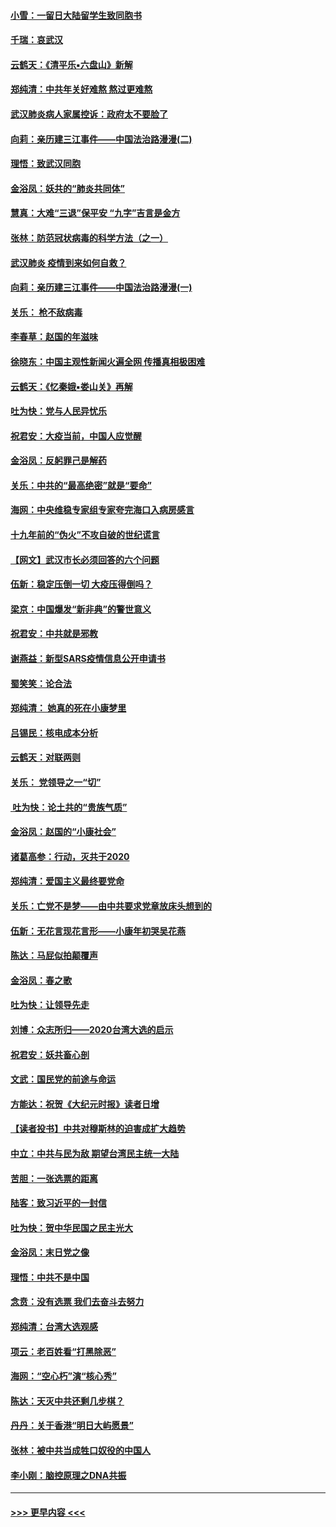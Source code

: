 #### [小雪：一留日大陆留学生致同胞书](../pages/nsc993/n11834624.md?t=02010211) 
#### [千瑞：哀武汉](../pages/nsc993/n11833647.md?t=02010211) 
#### [云鹤天：《清平乐▪六盘山》新解](../pages/nsc993/n11833611.md?t=02010211) 
#### [郑纯清：中共年关好难熬 熬过更难熬](../pages/nsc993/n11833489.md?t=02010211) 
#### [武汉肺炎病人家属控诉：政府太不要脸了](../pages/nsc993/n11833205.md?t=02010211) 
#### [向莉：亲历建三江事件——中国法治路漫漫(二)](../pages/nsc993/n11829102.md?t=02010211) 
#### [理悟：致武汉同胞](../pages/nsc993/n11831522.md?t=02010211) 
#### [金浴凤：妖共的“肺炎共同体”](../pages/nsc993/n11829448.md?t=02010211) 
#### [慧真：大难“三退”保平安 “九字”吉言是金方](../pages/nsc993/n11829501.md?t=02010211) 
#### [张林：防范冠状病毒的科学方法（之一）](../pages/nsc993/n11828618.md?t=02010211) 
#### [武汉肺炎 疫情到来如何自救？](../pages/nsc993/n11827632.md?t=02010211) 
#### [向莉：亲历建三江事件——中国法治路漫漫(一)](../pages/nsc993/n11827190.md?t=02010211) 
#### [关乐： 枪不敌病毒](../pages/nsc993/n11826746.md?t=02010211) 
#### [李春草：赵国的年滋味](../pages/nsc993/n11826321.md?t=02010211) 
#### [徐晓东：中国主观性新闻火遍全网 传播真相极困难](../pages/nsc993/n11826508.md?t=02010211) 
#### [云鹤天：《忆秦娥▪娄山关》再解](../pages/nsc993/n11824682.md?t=02010211) 
#### [吐为快：党与人民异忧乐](../pages/nsc993/n11824660.md?t=02010211) 
#### [祝君安：大疫当前，中国人应觉醒](../pages/nsc993/n11821946.md?t=02010211) 
#### [金浴凤：反躬罪己是解药](../pages/nsc993/n11820280.md?t=02010211) 
#### [关乐：中共的“最高绝密”就是“要命”](../pages/nsc993/n11816946.md?t=02010211) 
#### [海网：中央维稳专家组专家夸完海口入病房感言](../pages/nsc993/n11815138.md?t=02010211) 
#### [十九年前的“伪火”不攻自破的世纪谎言](../pages/nsc993/n11813238.md?t=02010211) 
#### [【网文】武汉市长必须回答的六个问题](../pages/nsc993/n11813848.md?t=02010211) 
#### [伍新：稳定压倒一切 大疫压得倒吗？](../pages/nsc993/n11812634.md?t=02010211) 
#### [梁京：中国爆发“新非典”的警世意义](../pages/nsc993/n11812554.md?t=02010211) 
#### [祝君安：中共就是邪教](../pages/nsc993/n11812431.md?t=02010211) 
#### [谢燕益：新型SARS疫情信息公开申请书](../pages/nsc993/n11808840.md?t=02010211) 
#### [蜀笑笑：论合法](../pages/nsc993/n11808064.md?t=02010211) 
#### [郑纯清： 她真的死在小康梦里](../pages/nsc993/n11806623.md?t=02010211) 
#### [吕锡民：核电成本分析](../pages/nsc993/n11806284.md?t=02010211) 
#### [云鹤天：对联两则](../pages/nsc993/n11805957.md?t=02010211) 
#### [关乐： 党领导之一“切”](../pages/nsc993/n11804505.md?t=02010211) 
#### [ 吐为快：论土共的“贵族气质”](../pages/nsc993/n11804490.md?t=02010211) 
#### [金浴凤：赵国的“小康社会”](../pages/nsc993/n11804452.md?t=02010211) 
#### [诸葛高参：行动，灭共于2020](../pages/nsc993/n11804120.md?t=02010211) 
#### [郑纯清：爱国主义最终要党命](../pages/nsc993/n11802197.md?t=02010211) 
#### [关乐：亡党不是梦——由中共要求党章放床头想到的](../pages/nsc993/n11802156.md?t=02010211) 
#### [伍新：无花言现花言形——小康年初哭吴花燕](../pages/nsc993/n11800044.md?t=02010211) 
#### [陈达：马屁似拍颠覆声](../pages/nsc993/n11800010.md?t=02010211) 
#### [金浴凤：春之歌](../pages/nsc993/n11797687.md?t=02010211) 
#### [吐为快：让领导先走](../pages/nsc993/n11797512.md?t=02010211) 
#### [刘博：众志所归——2020台湾大选的启示](../pages/nsc993/n11796878.md?t=02010211) 
#### [祝君安：妖共畜心剖](../pages/nsc993/n11794273.md?t=02010211) 
#### [文武：国民党的前途与命运](../pages/nsc993/n11794198.md?t=02010211) 
#### [方能达：祝贺《大纪元时报》读者日增](../pages/nsc993/n11793807.md?t=02010211) 
#### [【读者投书】中共对穆斯林的迫害成扩大趋势](../pages/nsc993/n11791371.md?t=02010211) 
#### [中立：中共与民为敌 期望台湾民主统一大陆](../pages/nsc993/n11790392.md?t=02010211) 
#### [苦胆：一张选票的距离](../pages/nsc993/n11788914.md?t=02010211) 
#### [陆客：致习近平的一封信](../pages/nsc993/n11788867.md?t=02010211) 
#### [吐为快：贺中华民国之民主光大](../pages/nsc993/n11788618.md?t=02010211) 
#### [金浴凤：末日党之像](../pages/nsc993/n11787475.md?t=02010211) 
#### [理悟：中共不是中国](../pages/nsc993/n11787463.md?t=02010211) 
#### [念贲：没有选票  我们去奋斗去努力](../pages/nsc993/n11787398.md?t=02010211) 
#### [郑纯清：台湾大选观感](../pages/nsc993/n11786210.md?t=02010211) 
#### [项云：老百姓看“打黑除恶”](../pages/nsc993/n11785398.md?t=02010211) 
#### [海网：“空心朽”演“核心秀”](../pages/nsc993/n11783874.md?t=02010211) 
#### [陈达：天灭中共还剩几步棋？](../pages/nsc993/n11783719.md?t=02010211) 
#### [丹丹：关于香港“明日大屿愿景”](../pages/nsc993/n11783273.md?t=02010211) 
#### [张林：被中共当成牲口奴役的中国人](../pages/nsc993/n11782397.md?t=02010211) 
#### [李小刚：脑控原理之DNA共振](../pages/nsc993/n11780962.md?t=02010211) 

----
#### [ >>> 更早内容 <<< ](../indexes/nsc993-earlier.md)
